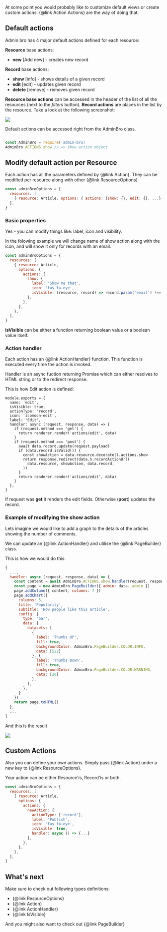 At some point you would probably like to customize default views or create custom actions. {@link Action Actions} are the way of doing that.

## Default actions

Admin bro has 4 major default actions defined for each resource:

__Resource__ base actions:

* __new__ [Add new] - creates new record

__Record__ base actions:

* __show__ [info] - shows details of a given record
* __edit__ [edit] - updates given record
* __delete__ [remove] - removes given record

__Resource base actions__ can be accessed in the header of the list of all the resources (next to the _filters_ button). __Record actions__ are places in the list by the resource. Take a look at the following screenshot:

<img src="./images/actions.png">

Default actions can be accessed right from the AdminBro class.

```javascript

const AdminBro = require('admin-bro)
AdminBro.ACTIONS.show // => show action object
```

## Modify default action per Resource

Each action has all the parameters defined by {@link Action}. They can be modified per resource along with other {@link ResourceOptions}

```javascript
const adminBroOptions = {
  resources: [
    { resource: Article, options: { actions: {show: {}, edit: {}, ...} } },
  ],
}
```

### Basic properties

Yes - you can modify things like: label, icon and visibility.

In the folowing example we will change name of show action along with the icon, and will show it only for records with an email.

```javascript
const adminBroOptions = {
  resources: [
    { resource: Article,
      options: {
        actions: {
          show: {
            label: 'Show me that',
            icon: 'fas fa-eye',
            isVisible: (resource, record) => record.param('email') !== '',
          },
        },
      },
    },
  ],
}
```

__isVisible__ can be either a function returning boolean value or a boolean value itself.

### Action handler

Each action has an {@link ActionHandler} function. This function is executed every time the action is invoked.

Handler is an async fuction returning Promise which can either resolves to HTML string or to the redirect response.

This is how Edit action is defined:

```
module.exports = {
  name: 'edit',
  isVisible: true,
  actionType: 'record',
  icon: 'icomoon-edit',
  label: 'Edit',
  handler: async (request, response, data) => {
    if (request.method === 'get') {
      return renderer.render('actions/edit', data)
    }
    if (request.method === 'post') {
      await data.record.update(request.payload)
      if (data.record.isValid()) {
        const showAction = data.resource.decorate().actions.show
        return response.redirect(data.h.recordActionUrl(
          data.resource, showAction, data.record,
        ))
      }
      return renderer.render('actions/edit', data)
    }
  },
}

```

If request was __get__ it renders the edit fields. Otherwise (__post__) updates the record.

### Example of modifying the show action

Lets imagine we would like to add a graph to the details of the articles showing the number of comments.

We can update an {@link ActionHandler} and utilise the {@link PageBuilder} class.

This is how we would do this:

```javascript
{
  ...,
  handler: async (request, response, data) => {
    const content = await AdminBro.ACTIONS.show.handler(request, response, data)
    const page = new AdminBro.PageBuilder({ admin: data._admin })
    page.addColumn({ content, columns: 7 })
    page.addChart({
      columns: 5,
      title: 'Popularity',
      subtitle: 'How people like this article',
      config: {
        type: 'bar',
        data: {
          datasets: [
            {
              label: 'Thumbs UP',
              fill: true,
              backgroundColor: AdminBro.PageBuilder.COLOR.INFO,
              data: [522]
            }, {
              label: 'Thumbs Down',
              fill: true,
              backgroundColor: AdminBro.PageBuilder.COLOR.WARNING,
              data: [20]
            },
          ],
        },
      }
    })
    return page.toHTML()
  },
  ...
}
```

And this is the result

<img src="./images/graph-in-show.png">

## Custom Actions

Also you can define your own actions. Simply pass {@link Action} under a new key to {@link ResourceOptions}.

Your action can be either Resource'is, Record'is or both.

```javascript
const adminBroOptions = {
  resources: [
    { resource: Article,
      options: {
        actions: {
          newAction: {
            actionType: ['record'],
            label: 'Publish',
            icon: 'fas fa-eye',
            isVisible: true,
            handler: async () => {...}
          },
        },
      },
    },
  ],
}
```

## What's next

Make sure to check out following types definitions: 

* {@link ResourceOptions}
* {@link Action}
* {@link ActionHandler}
* {@link IsVisible}

And you might also want to check out {@link PageBuilder}